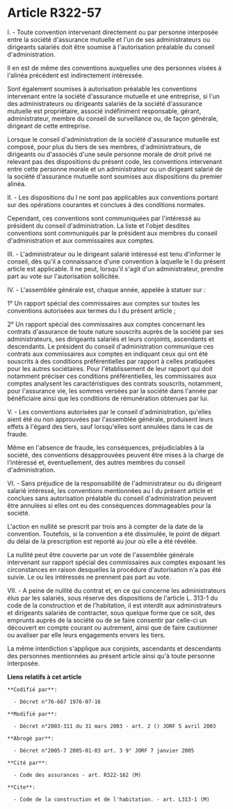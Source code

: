 # Article R322-57

I. - Toute convention intervenant directement ou par personne interposée entre la société d'assurance mutuelle et l'un de ses
administrateurs ou dirigeants salariés doit être soumise à l'autorisation préalable du conseil d'administration.

Il en est de même des conventions auxquelles une des personnes visées à l'alinéa précédent est indirectement intéressée.

Sont également soumises à autorisation préalable les conventions intervenant entre la société d'assurance mutuelle et une
entreprise, si l'un des administrateurs ou dirigeants salariés de la société d'assurance mutuelle est propriétaire, associé
indéfiniment responsable, gérant, administrateur, membre du conseil de surveillance ou, de façon générale, dirigeant de cette
entreprise.

Lorsque le conseil d'administration de la société d'assurance mutuelle est composé, pour plus du tiers de ses membres,
d'administrateurs, de dirigeants ou d'associés d'une seule personne morale de droit privé ne relevant pas des dispositions du
présent code, les conventions intervenant entre cette personne morale et un administrateur ou un dirigeant salarié de la
société d'assurance mutuelle sont soumises aux dispositions du premier alinéa.

II. - Les dispositions du I ne sont pas applicables aux conventions portant sur des opérations courantes et conclues à des
conditions normales.

Cependant, ces conventions sont communiquées par l'intéressé au président du conseil d'administration. La liste et l'objet
desdites conventions sont communiqués par le président aux membres du conseil d'administration et aux commissaires aux
comptes.

III. - L'administrateur ou le dirigeant salarié intéressé est tenu d'informer le conseil, dès qu'il a connaissance d'une
convention à laquelle le I du présent article est applicable. Il ne peut, lorsqu'il s'agit d'un administrateur, prendre part
au vote sur l'autorisation sollicitée.

IV. - L'assemblée générale est, chaque année, appelée à statuer sur :

1° Un rapport spécial des commissaires aux comptes sur toutes les conventions autorisées aux termes du I du présent article ;

2° Un rapport spécial des commissaires aux comptes concernant les contrats d'assurance de toute nature souscrits auprès de la
société par ses administrateurs, ses dirigeants salariés et leurs conjoints, ascendants et descendants. Le président du
conseil d'administration communique ces contrats aux commissaires aux comptes en indiquant ceux qui ont été souscrits à des
conditions préférentielles par rapport à celles pratiquées pour les autres sociétaires. Pour l'établissement de leur rapport
qui doit notamment préciser ces conditions préférentielles, les commissaires aux comptes analysent les caractéristiques des
contrats souscrits, notamment, pour l'assurance vie, les sommes versées par la société dans l'année par bénéficiaire ainsi
que les conditions de rémunération obtenues par lui.

V. - Les conventions autorisées par le conseil d'administration, qu'elles aient été ou non approuvées par l'assemblée
générale, produisent leurs effets à l'égard des tiers, sauf lorsqu'elles sont annulées dans le cas de fraude.

Même en l'absence de fraude, les conséquences, préjudiciables à la société, des conventions désapprouvées peuvent être mises
à la charge de l'intéressé et, éventuellement, des autres membres du conseil d'administration.

VI. - Sans préjudice de la responsabilité de l'administrateur ou du dirigeant salarié intéressé, les conventions mentionnées
au I du présent article et conclues sans autorisation préalable du conseil d'administration peuvent être annulées si elles
ont eu des conséquences dommageables pour la société.

L'action en nullité se prescrit par trois ans à compter de la date de la convention. Toutefois, si la convention a été
dissimulée, le point de départ du délai de la prescription est reporté au jour où elle a été révélée.

La nullité peut être couverte par un vote de l'assemblée générale intervenant sur rapport spécial des commissaires aux
comptes exposant les circonstances en raison desquelles la procédure d'autorisation n'a pas été suivie. Le ou les intéressés
ne prennent pas part au vote.

VII. - A peine de nullité du contrat et, en ce qui concerne les administrateurs élus par les salariés, sous réserve des
dispositions de l'article L. 313-1 du code de la construction et de l'habitation, il est interdit aux administrateurs et
dirigeants salariés de contracter, sous quelque forme que ce soit, des emprunts auprès de la société ou de se faire consentir
par celle-ci un découvert en compte courant ou autrement, ainsi que de faire cautionner ou avaliser par elle leurs
engagements envers les tiers.

La même interdiction s'applique aux conjoints, ascendants et descendants des personnes mentionnées au présent article ainsi
qu'à toute personne interposée.

**Liens relatifs à cet article**

	**Codifié par**:

	  - Décret n°76-667 1976-07-16

	**Modifié par**:

	  - Décret n°2003-311 du 31 mars 2003 - art. 2 () JORF 5 avril 2003

	**Abrogé par**:

	  - Décret n°2005-7 2005-01-03 art. 3 9° JORF 7 janvier 2005

	**Cité par**:

	  - Code des assurances - art. R322-162 (M)

	**Cite**:

	  - Code de la construction et de l'habitation. - art. L313-1 (M)
